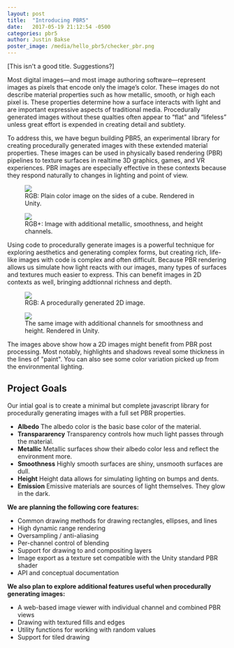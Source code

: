 ```yaml
---
layout: post
title:  "Introducing PBR5"
date:   2017-05-19 21:12:54 -0500
categories: pbr5
author: Justin Bakse
poster_image: /media/hello_pbr5/checker_pbr.png
---
```


[This isn't a good title. Suggestions?]


Most digital images—and most image authoring software—represent images as pixels that encode only the image’s color. These images do not describe material properties such as how metallic, smooth, or high each pixel is. These properties determine how a surface interacts with light and are important expressive aspects of traditional media. Procedurally generated images without these qualties often appear to “flat” and “lifeless” unless great effort is expended in creating detail and subtlety. 

To address this, we have begun building PBR5, an experimental library for creating procedurally generated images with these extended material properties. These images can be used in physically based rendering (PBR) pipelines to texture surfaces in realtime 3D graphics, games, and VR experiences. PBR images are especially effective in these contexts because they respond naturally to changes in lighting and point of view.

<div class="figures">
    <figure>
        <img src="{{site.baseurl}}/media/hello_pbr5/checker_rgb.png">
        <figcaption>
        RGB: Plain color image on the sides of a cube. Rendered in Unity.
        </figcaption>
    </figure>
	<figure>
		<img src="{{site.baseurl}}/media/hello_pbr5/checker_pbr.png">
		<figcaption>
		RGB+: Image with additional metallic, smoothness, and height channels.
		</figcaption>
	</figure>
</div>

Using code to procedurally generate images is a powerful technique for exploring aesthetics and generating complex forms, but creating rich, life-like images with code is complex and often difficult. Because PBR rendering allows us simulate how light reacts with our images, many types of surfaces and textures much easier to express. This can benefit images in 2D contexts as well, bringing addtionnal richness and depth.

<div class="figures">
    <figure>
        <img src="{{site.baseurl}}/media/hello_pbr5/pollock_rgb.png">
        <figcaption>
        RGB: A procedurally generated 2D image.
        </figcaption>
    </figure>
	<figure>
		<img src="{{site.baseurl}}/media/hello_pbr5/pollock_pbr.png">
		<figcaption>
		The same image with additional channels for smoothness and height. Rendered in Unity.
		</figcaption>
	</figure>
</div>

The images above show how a 2D images might benefit from PBR post processing. Most notably, highlights and shadows reveal some thickness in the lines of "paint". You can also see some color variation picked up from the environmental lighting. 

## Project Goals

Our intial goal is to create a minimal but complete javascript library for procedurally generating images with a full set PBR properties.

- **Albedo**  The albedo color is the basic base color of the material.  
- **Transpararency**  Transparency controls how much light passes through the material.  
- **Metallic**  Metallic surfaces show their albedo color less and reflect the environment more.  
- **Smoothness**  Highly smooth surfaces are shiny, unsmooth surfaces are dull.  
- **Height**  Height data allows for simulating lighting on bumps and dents.  
- **Emission**  Emissive materials are sources of light themselves. They glow in the dark.  

**We are planning the following core features:**

- Common drawing methods for drawing rectangles, ellipses, and lines
- High dynamic range rendering
- Oversampling / anti-aliasing
- Per-channel control of blending
- Support for drawing to and compositing layers
- Image export as a texture set compatible with the Unity standard PBR shader
- API and conceptual documentation

**We also plan to explore additional features useful when procedurally generating images:**

- A web-based image viewer with individual channel and combined PBR views
- Drawing with textured fills and edges
- Utility functions for working with random values
- Support for tiled drawing

